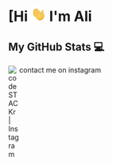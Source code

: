 # [Hi <img src="https://raw.githubusercontent.com/ABSphreak/ABSphreak/master/gifs/Hi.gif" width="30px"> I'm Ali

## My GitHub Stats 💻




[instagram]: https://www.instagram.com/a.ali.khn/
[<img align="left" alt="codeSTACKr | Instagram" width="22px" src="https://cdn.jsdelivr.net/npm/simple-icons@v3/icons/instagram.svg" />][instagram] contact me on instagram
<!--
**MAKali4737/MAKali4737** is a ✨ _special_ ✨ repository because its `README.md` (this file) appears on your GitHub profile.



[Ali's Resume.pdf](https://github.com/MAKali4737/MAKali4737/files/6159401/Ali.s.Resume.pdf)
